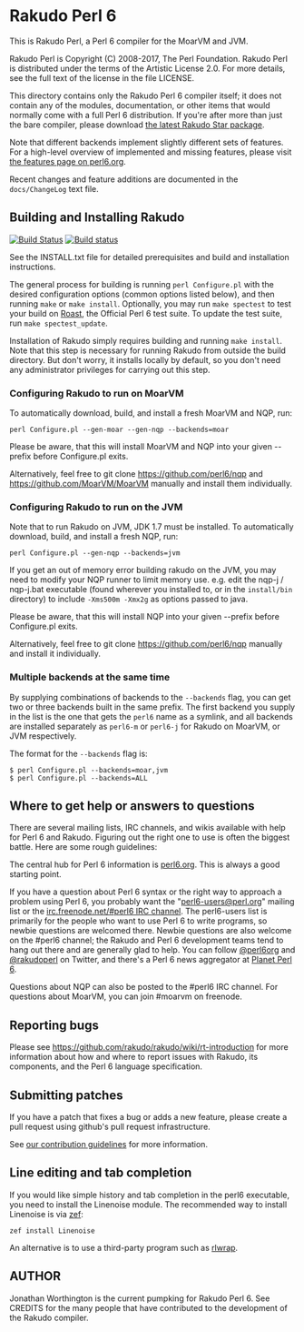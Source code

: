 # Rakudo Perl 6

This is Rakudo Perl, a Perl 6 compiler for the MoarVM and JVM.

Rakudo Perl is Copyright (C) 2008-2017, The Perl Foundation. Rakudo Perl
is distributed under the terms of the Artistic License 2.0. For more
details, see the full text of the license in the file LICENSE.

This directory contains only the Rakudo Perl 6 compiler itself; it
does not contain any of the modules, documentation, or other items
that would normally come with a full Perl 6 distribution.  If you're
after more than just the bare compiler, please download [the latest
Rakudo Star package](http://rakudo.org/downloads/star).

Note that different backends implement slightly different sets of
features. For a high-level overview of implemented and missing features,
please visit [the features page on perl6.org](http://perl6.org/compilers/features).

Recent changes and feature additions are documented in the `docs/ChangeLog`
text file.

## Building and Installing Rakudo

[![Build Status](https://travis-ci.org/rakudo/rakudo.svg?branch=nom)](https://travis-ci.org/rakudo/rakudo) [![Build status](https://ci.appveyor.com/api/projects/status/github/rakudo/rakudo?svg=true)](https://ci.appveyor.com/project/rakudo/rakudo/branch/nom)

See the INSTALL.txt file for detailed prerequisites and build and
installation instructions.

The general process for building is running `perl Configure.pl` with
the desired configuration options (common options listed below), and
then running `make` or `make install`. Optionally, you may run
`make spectest` to test your build on [Roast](http://github.com/perl6/roast),
the Official Perl 6 test suite. To update the test suite, run
`make spectest_update`.

Installation of Rakudo simply requires building and running `make install`.
Note that this step is necessary for running Rakudo from outside the build
directory. But don't worry, it installs locally by default, so you don't need
any administrator privileges for carrying out this step.

### Configuring Rakudo to run on MoarVM

To automatically download, build, and install a fresh MoarVM and NQP, run:

    perl Configure.pl --gen-moar --gen-nqp --backends=moar

Please be aware, that this will install MoarVM and NQP into your given
--prefix before Configure.pl exits.

Alternatively, feel free to git clone https://github.com/perl6/nqp and
https://github.com/MoarVM/MoarVM manually and install them individually.

### Configuring Rakudo to run on the JVM

Note that to run Rakudo on JVM, JDK 1.7 must be installed. To automatically
download, build, and install a fresh NQP, run:

    perl Configure.pl --gen-nqp --backends=jvm

If you get an out of memory error building rakudo on the JVM, you may
need to modify your NQP runner to limit memory use. e.g. edit the
nqp-j / nqp-j.bat executable (found wherever you installed to, or in the
`install/bin` directory) to include `-Xms500m -Xmx2g` as options passed to java.

Please be aware, that this will install NQP into your given --prefix
before Configure.pl exits.

Alternatively, feel free to git clone https://github.com/perl6/nqp manually
and install it individually.

### Multiple backends at the same time

By supplying combinations of backends to the `--backends` flag, you
can get two or three backends built in the same prefix. The first
backend you supply in the list is the one that gets the `perl6` name
as a symlink, and all backends are installed separately as
`perl6-m` or `perl6-j` for Rakudo on
MoarVM, or JVM respectively.

The format for the `--backends` flag is:

    $ perl Configure.pl --backends=moar,jvm
    $ perl Configure.pl --backends=ALL

## Where to get help or answers to questions

There are several mailing lists, IRC channels, and wikis available with
help for Perl 6 and Rakudo. Figuring out the right one to use
is often the biggest battle. Here are some rough guidelines:

The central hub for Perl 6 information is [perl6.org](http://perl6.org/).
This is always a good starting point.

If you have a question about Perl 6 syntax or the right way to approach
a problem using Perl 6, you probably want the "perl6-users@perl.org"
mailing list or the [irc.freenode.net/#perl6 IRC
channel](https://webchat.freenode.net/?channels=#perl6). The perl6-users
list is primarily for the people who want to use Perl 6 to write
programs, so newbie questions are welcomed there.  Newbie questions
are also welcome on the #perl6 channel; the Rakudo and Perl 6
development teams tend to hang out there and are generally glad
to help.  You can follow [@perl6org](https://twitter.com/perl6org)
and [@rakudoperl](https://twitter.com/rakudoperl) on Twitter, and there's
a Perl 6 news aggregator at [Planet Perl 6](http://pl6anet.org/).

Questions about NQP can also be posted to the #perl6 IRC channel.
For questions about MoarVM, you can join #moarvm on freenode.

## Reporting bugs

Please see https://github.com/rakudo/rakudo/wiki/rt-introduction
for more information about how and where to report issues with
Rakudo, its components, and the Perl 6 language specification.

## Submitting patches

If you have a patch that fixes a bug or adds a new feature, please
create a pull request using github's pull request infrastructure.

See [our contribution guidelines](https://github.com/rakudo/rakudo/blob/nom/CONTRIBUTING.md) for more information.

## Line editing and tab completion

If you would like simple history and tab completion in the perl6 executable,
you need to install the Linenoise module.  The recommended way to install
Linenoise is via [zef](https://github.com/ugexe/zef):

    zef install Linenoise

An alternative is to use a third-party program such as [rlwrap](http://utopia.knoware.nl/~hlub/uck/rlwrap/#rlwrap).

## AUTHOR

Jonathan Worthington is the current pumpking for Rakudo Perl 6.
See CREDITS for the many people that have contributed
to the development of the Rakudo compiler.
